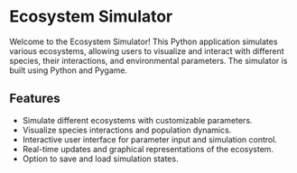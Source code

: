 # Ecosystem Simulator

Welcome to the Ecosystem Simulator! This Python application simulates various ecosystems, allowing users to visualize and interact with different species, their interactions, and environmental parameters. The simulator is built using Python and Pygame.

## Features

- Simulate different ecosystems with customizable parameters.
- Visualize species interactions and population dynamics.
- Interactive user interface for parameter input and simulation control.
- Real-time updates and graphical representations of the ecosystem.
- Option to save and load simulation states.

